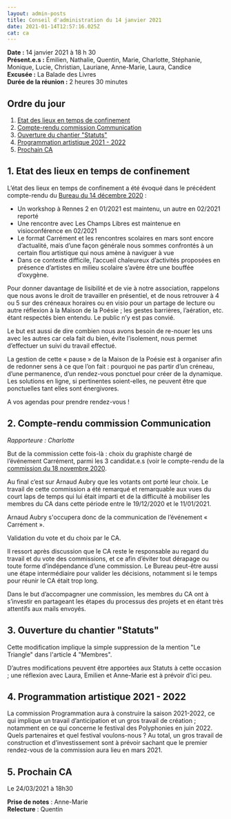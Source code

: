 ```yaml
---
layout: admin-posts
title: Conseil d'administration du 14 janvier 2021
date: 2021-01-14T12:57:16.025Z
cat: ca
---
```

**Date :** 14 janvier 2021 à 18 h 30  
**Présent.e.s :** Émilien, Nathalie, Quentin, Marie, Charlotte, Stéphanie, Monique, Lucie, Christian, Lauriane, Anne-Marie, Laura, Candice  
**Excusée :** La Balade des Livres  
**Durée de la réunion :** 2 heures 30 minutes  

## Ordre du jour

1. [Etat des lieux en temps de confinement](#confinement)
2. [Compte-rendu commission Communication](#communication)
3. [Ouverture du chantier "Statuts"](#statuts)
4. [Programmation artistique 2021 - 2022](#programmation)
5. [Prochain CA](#rdv)

## <a href="#confinement"></a> 1\. Etat des lieux en temps de confinement

L’état des lieux en temps de confinement a été évoqué dans le précédent compte-rendu du [Bureau du 14 décembre 2020]() :

*   Un workshop à Rennes 2 en 01/2021 est maintenu, un autre en 02/2021 reporté
*   Une rencontre avec Les Champs Libres est maintenue en visioconférence en 02/2021
*   Le format Carrément et les rencontres scolaires en mars sont encore d’actualité, mais d’une façon générale nous sommes confrontés à un certain flou artistique qui nous amène à naviguer à vue
*   Dans ce contexte difficile, l’accueil chaleureux d’activités proposées en présence d’artistes en milieu scolaire s’avère être une bouffée d’oxygène.

Pour donner davantage de lisibilité et de vie à notre association, rappelons que nous avons le droit de travailler en présentiel, et de nous retrouver à 4 ou 5 sur des créneaux horaires ou en visio pour un partage de lecture ou autre réflexion à la Maison de la Poésie ; les gestes barrières, l’aération, etc. étant respectés bien entendu. Le public n’y est pas convié.

Le but est aussi de dire combien nous avons besoin de re-nouer les uns avec les autres car cela fait du bien, évite l’isolement, nous permet d’effectuer un suivi du travail effectué.

La gestion de cette « pause » de la Maison de la Poésie est à organiser afin de redonner sens à ce que l’on fait : pourquoi ne pas partir d’un créneau, d’une permanence, d’un rendez-vous ponctuel pour créer de la dynamique. Les solutions en ligne, si pertinentes soient-elles, ne peuvent être que ponctuelles tant elles sont énergivores.

A vos agendas pour prendre rendez-vous !

## <a href="#communication"></a> 2\. Compte-rendu commission Communication

_Rapporteure : Charlotte_

But de la commission cette fois-là : choix du graphiste chargé de l’événement Carrément, parmi les 3 candidat.e.s (voir le compte-rendu de la [commission du 18 novembre 2020]().

Au final c’est sur Arnaud Aubry que les votants ont porté leur choix. Le travail de cette commission a été remarqué et remarquable aux vues du court laps de temps qui lui était imparti et de la difficulté à mobiliser les membres du CA dans cette période entre le 19/12/2020 et le 11/01/2021.

Arnaud Aubry s'occupera donc de la communication de l’événement « Carrément ».

Validation du vote et du choix par le CA.

Il ressort après discussion que le CA reste le responsable au regard du travail et du vote des commissions, et ce afin d’éviter tout dérapage ou toute forme d’indépendance d’une commission. Le Bureau peut-être aussi une étape intermédiaire pour valider les décisions, notamment si le temps pour réunir le CA était trop long.

Dans le but d’accompagner une commission, les membres du CA ont à s’investir en partageant les étapes du processus des projets et en étant très attentifs aux mails envoyés.

## <a href="#statuts"></a> 3\. Ouverture du chantier "Statuts"

Cette modification implique la simple suppression de la mention "Le Triangle" dans l'article 4 "Membres".

D’autres modifications peuvent être apportées aux Statuts à cette occasion ; une réflexion avec Laura, Emilien et Anne-Marie est à prévoir d’ici peu.

## <a href="#programmation"></a> 4\. Programmation artistique 2021 - 2022

La commission Programmation aura à construire la saison 2021-2022, ce qui implique un travail d’anticipation et un gros travail de création ; notamment en ce qui concerne le festival des Polyphonies en juin 2022\. Quels partenaires et quel festival voulons-nous ? Au total, un gros travail de construction et d’investissement sont à prévoir sachant que le premier rendez-vous de la commission aura lieu en mars 2021.

## <a href="#rdv"></a> 5\. Prochain CA

Le 24/03/2021 à 18h30

**Prise de notes** : Anne-Marie  
**Relecture** : Quentin
